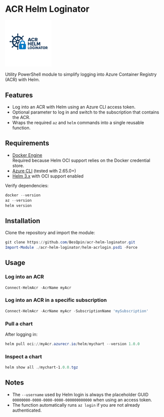 # ACR Helm Loginator

<img src="helmacrlogo.png" alt="alt text" style="width:30%;"/>

Utility PowerShell module to simplify logging into Azure Container Registry (ACR) with Helm.

## Features

- Log into an ACR with Helm using an Azure CLI access token.
- Optional parameter to log in and switch to the subscription that contains the ACR.
- Wraps the required `az` and `helm` commands into a single reusable function.

## Requirements

- [Docker Engine](https://docs.docker.com/engine/)  
  Required because Helm OCI support relies on the Docker credential store.
- [Azure CLI](https://learn.microsoft.com/cli/azure/install-azure-cli) (tested with 2.65.0+)  
- [Helm 3.x](https://helm.sh/docs/intro/install/) with OCI support enabled  

Verify dependencies:

```powershell
docker --version
az --version
helm version
```

## Installation

Clone the repository and import the module:

```powershell
git clone https://github.com/BesQpin/acr-helm-loginator.git
Import-Module ./acr-helm-loginator/helm-acrlogin.psd1 -Force
```

## Usage

### Log into an ACR

```powershell
Connect-HelmAcr -AcrName myAcr
```

### Log into an ACR in a specific subscription

```powershell
Connect-HelmAcr -AcrName myAcr -SubscriptionName 'mySubscription'
```

### Pull a chart

After logging in:

```powershell
helm pull oci://myAcr.azurecr.io/helm/mychart --version 1.0.0
```

### Inspect a chart

```powershell
helm show all ./mychart-1.0.0.tgz
```

## Notes

- The `--username` used by Helm login is always the placeholder GUID `00000000-0000-0000-0000-000000000000` when using an access token.
- The function automatically runs `az login` if you are not already authenticated.
